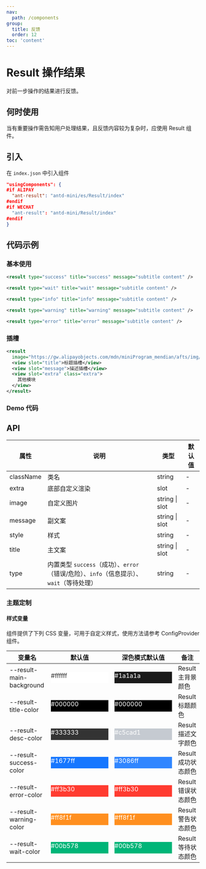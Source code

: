 ```yaml
---
nav:
  path: /components
group:
  title: 反馈
  order: 12
toc: 'content'
---
```


# Result 操作结果

对前一步操作的结果进行反馈。

## 何时使用

当有重要操作需告知用户处理结果，且反馈内容较为复杂时，应使用 Result 组件。

## 引入

在 `index.json` 中引入组件

```json
"usingComponents": {
#if ALIPAY
  "ant-result": "antd-mini/es/Result/index"
#endif
#if WECHAT
  "ant-result": "antd-mini/Result/index"
#endif
}
```

## 代码示例

### 基本使用

```xml
<result type="success" title="success" message="subtitle content" />

<result type="wait" title="wait" message="subtitle content" />

<result type="info" title="info" message="subtitle content" />

<result type="warning" title="warning" message="subtitle content" />

<result type="error" title="error" message="subtitle content" />
```

### 插槽

```xml
<result
  image="https://gw.alipayobjects.com/mdn/miniProgram_mendian/afts/img/A*wiFYTo5I0m8AAAAAAAAAAABjAQAAAQ/original">
  <view slot="title">标题插槽</view>
  <view slot="message">描述插槽</view>
  <view slot="extra" class="extra">
    其他模块
  </view>
</result>
```

### Demo 代码

<code src='../../demo/pages/Result/index'></code>

## API

| 属性      | 说明                                                                                     | 类型           | 默认值 |
| --------- | ---------------------------------------------------------------------------------------- | -------------- | ------ |
| className | 类名                                                                                     | string         | -      |
| extra     | 底部自定义渲染                                                                           | slot           | -      |
| image     | 自定义图片                                                                               | string \| slot | -      |
| message   | 副文案                                                                                   | string \| slot | -      |
| style     | 样式                                                                                     | string         | -      |
| title     | 主文案                                                                                   | string \| slot | -      |
| type      | 内置类型 `success`（成功）、`error`（错误/危险）、`info`（信息提示）、`wait`（等待处理） | string         | -      |

### 主题定制

#### 样式变量

组件提供了下列 CSS 变量，可用于自定义样式，使用方法请参考 ConfigProvider 组件。

| 变量名                   | 默认值                                                                                            | 深色模式默认值                                                                                    | 备注                |
| ------------------------ | ------------------------------------------------------------------------------------------------- | ------------------------------------------------------------------------------------------------- | ------------------- |
| --result-main-background | <div style="width: 150px; height: 30px; background-color: #ffffff; color: #333333;">#ffffff</div> | <div style="width: 150px; height: 30px; background-color: #1a1a1a; color: #ffffff;">#1a1a1a</div> | Result 主背景颜色   |
| --result-title-color     | <div style="width: 150px; height: 30px; background-color: #000000; color: #ffffff;">#000000</div> | <div style="width: 150px; height: 30px; background-color: #000000; color: #ffffff;">#000000</div> | Result 标题颜色     |
| --result-desc-color      | <div style="width: 150px; height: 30px; background-color: #333333; color: #ffffff;">#333333</div> | <div style="width: 150px; height: 30px; background-color: #c5cad1; color: #ffffff;">#c5cad1</div> | Result 描述文字颜色 |
| --result-success-color   | <div style="width: 150px; height: 30px; background-color: #1677ff; color: #ffffff;">#1677ff</div> | <div style="width: 150px; height: 30px; background-color: #3086ff; color: #ffffff;">#3086ff</div> | Result 成功状态颜色 |
| --result-error-color     | <div style="width: 150px; height: 30px; background-color: #ff3b30; color: #ffffff;">#ff3b30</div> | <div style="width: 150px; height: 30px; background-color: #ff3b30; color: #ffffff;">#ff3b30</div> | Result 错误状态颜色 |
| --result-warning-color   | <div style="width: 150px; height: 30px; background-color: #ff8f1f; color: #ffffff;">#ff8f1f</div> | <div style="width: 150px; height: 30px; background-color: #ff8f1f; color: #ffffff;">#ff8f1f</div> | Result 警告状态颜色 |
| --result-wait-color      | <div style="width: 150px; height: 30px; background-color: #00b578; color: #ffffff;">#00b578</div> | <div style="width: 150px; height: 30px; background-color: #00b578; color: #ffffff;">#00b578</div> | Result 等待状态颜色 |
